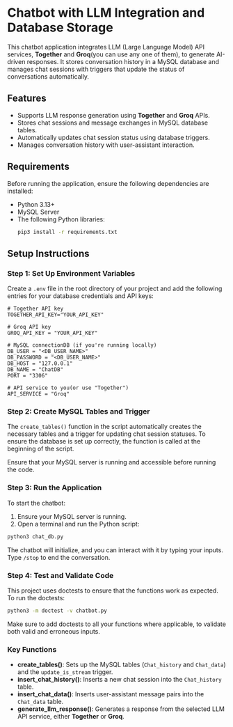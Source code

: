 

# Chatbot with LLM Integration and Database Storage

This chatbot application integrates LLM (Large Language Model) API services, **Together** and **Groq**(you can use any one of them), to generate AI-driven responses. It stores conversation history in a MySQL database and manages chat sessions with triggers that update the status of conversations automatically.

## Features
- Supports LLM response generation using **Together** and **Groq** APIs.
- Stores chat sessions and message exchanges in MySQL database tables.
- Automatically updates chat session status using database triggers.
- Manages conversation history with user-assistant interaction.

## Requirements

Before running the application, ensure the following dependencies are installed:

- Python 3.13+
- MySQL Server
- The following Python libraries:
  ```bash
  pip3 install -r requirements.txt
  ```

## Setup Instructions

### Step 1: Set Up Environment Variables

Create a `.env` file in the root directory of your project and add the following entries for your database credentials and API keys:

```
# Together API key
TOGETHER_API_KEY="YOUR_API_KEY"

# Groq API key
GROQ_API_KEY = "YOUR_API_KEY"

# MySQL connectionDB (if you're running locally)
DB_USER = "<DB_USER_NAME>"
DB_PASSWORD = "<DB_USER_NAME>"
DB_HOST = "127.0.0.1"
DB_NAME = "ChatDB"
PORT = "3306"

# API service to you(or use "Together")
API_SERVICE = "Groq"
```

### Step 2: Create MySQL Tables and Trigger

The `create_tables()` function in the script automatically creates the necessary tables and a trigger for updating chat session statuses. To ensure the database is set up correctly, the function is called at the beginning of the script.

Ensure that your MySQL server is running and accessible before running the code.

### Step 3: Run the Application

To start the chatbot:

1. Ensure your MySQL server is running.
2. Open a terminal and run the Python script:

```bash
python3 chat_db.py
```

The chatbot will initialize, and you can interact with it by typing your inputs. Type `/stop` to end the conversation.

### Step 4: Test and Validate Code

This project uses doctests to ensure that the functions work as expected. To run the doctests:

```bash
python3 -m doctest -v chatbot.py
```

Make sure to add doctests to all your functions where applicable, to validate both valid and erroneous inputs.

### Key Functions

- **create_tables()**: Sets up the MySQL tables (`Chat_history` and `Chat_data`) and the `update_is_stream` trigger.
- **insert_chat_history()**: Inserts a new chat session into the `Chat_history` table.
- **insert_chat_data()**: Inserts user-assistant message pairs into the `Chat_data` table.
- **generate_llm_response()**: Generates a response from the selected LLM API service, either **Together** or **Groq**.

